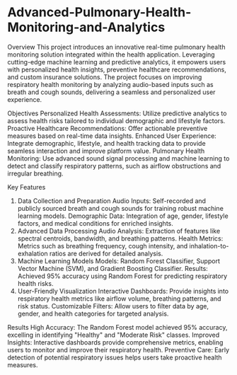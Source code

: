 # Advanced-Pulmonary-Health-Monitoring-and-Analytics

Overview
This project introduces an innovative real-time pulmonary health monitoring solution integrated within the health application. Leveraging cutting-edge machine learning and predictive analytics, it empowers users with personalized health insights, preventive healthcare recommendations, and custom insurance solutions. The project focuses on improving respiratory health monitoring by analyzing audio-based inputs such as breath and cough sounds, delivering a seamless and personalized user experience.

Objectives
Personalized Health Assessments: Utilize predictive analytics to assess health risks tailored to individual demographic and lifestyle factors.
Proactive Healthcare Recommendations: Offer actionable preventive measures based on real-time data insights.
Enhanced User Experience: Integrate demographic, lifestyle, and health tracking data to provide seamless interaction and improve platform value.
Pulmonary Health Monitoring: Use advanced sound signal processing and machine learning to detect and classify respiratory patterns, such as airflow obstructions and irregular breathing.

Key Features
1. Data Collection and Preparation
Audio Inputs: Self-recorded and publicly sourced breath and cough sounds for training robust machine learning models.
Demographic Data: Integration of age, gender, lifestyle factors, and medical conditions for enriched insights.
2. Advanced Data Processing
Audio Analysis: Extraction of features like spectral centroids, bandwidth, and breathing patterns.
Health Metrics: Metrics such as breathing frequency, cough intensity, and inhalation-to-exhalation ratios are derived for detailed analysis.
3. Machine Learning Models
Models: Random Forest Classifier, Support Vector Machine (SVM), and Gradient Boosting Classifier.
Results: Achieved 95% accuracy using Random Forest for predicting respiratory health risks.
4. User-Friendly Visualization
Interactive Dashboards: Provide insights into respiratory health metrics like airflow volume, breathing patterns, and risk status.
Customizable Filters: Allow users to filter data by age, gender, and health categories for targeted analysis.

Results
High Accuracy: The Random Forest model achieved 95% accuracy, excelling in identifying "Healthy" and "Moderate Risk" classes.
Improved Insights: Interactive dashboards provide comprehensive metrics, enabling users to monitor and improve their respiratory health.
Preventive Care: Early detection of potential respiratory issues helps users take proactive health measures.
